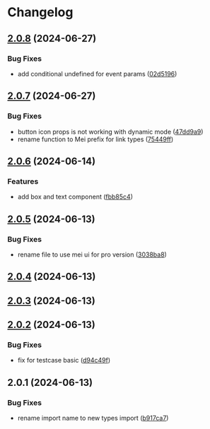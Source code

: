 # Changelog

## [2.0.8](https://github.com/toantranmei/ui/compare/v2.0.7...v2.0.8) (2024-06-27)


### Bug Fixes

* add conditional undefined for event params ([02d5196](https://github.com/toantranmei/ui/commit/02d51963359416dd8bfc43e1a3327a60f25a4c92))

## [2.0.7](https://github.com/toantranmei/ui/compare/v2.0.6...v2.0.7) (2024-06-27)


### Bug Fixes

* button icon props is not working with dynamic mode ([47dd9a9](https://github.com/toantranmei/ui/commit/47dd9a9dbf2398db8bffc988d352fc2bf3770713))
* rename function to Mei prefix for link types ([75449ff](https://github.com/toantranmei/ui/commit/75449ff01d614dcc75ecb966e631b0f52e7946d6))

## [2.0.6](https://github.com/toantranmei/ui/compare/v2.0.5...v2.0.6) (2024-06-14)


### Features

* add box and text component ([fbb85c4](https://github.com/toantranmei/ui/commit/fbb85c4f5f605bb068a1923460df632d1b381b5a))

## [2.0.5](https://github.com/toantranmei/ui/compare/v2.0.4...v2.0.5) (2024-06-13)


### Bug Fixes

* rename file to use mei ui for pro version ([3038ba8](https://github.com/toantranmei/ui/commit/3038ba8bacd7d76b6fbd2c9df53c32eabc4f936d))

## [2.0.4](https://github.com/toantranmei/ui/compare/v2.0.3...v2.0.4) (2024-06-13)

## [2.0.3](https://github.com/toantranmei/ui/compare/v2.0.2...v2.0.3) (2024-06-13)

## [2.0.2](https://github.com/toantranmei/ui/compare/v2.0.1...v2.0.2) (2024-06-13)


### Bug Fixes

* fix for testcase basic ([d94c49f](https://github.com/toantranmei/ui/commit/d94c49fec7c1346c0ab1362c259348b8673ebd74))

## 2.0.1 (2024-06-13)


### Bug Fixes

* rename import name to new types import ([b917ca7](https://github.com/toantranmei/ui/commit/b917ca761aebe821c80a90a557691b6bad3e5e03))
